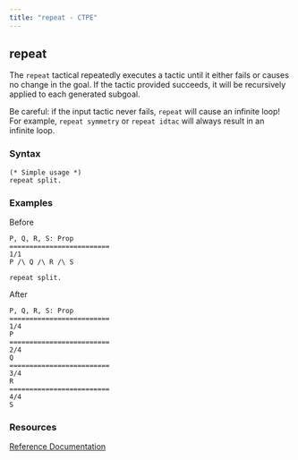 ```yaml
---
title: "repeat - CTPE"
---
```


## repeat

The `repeat` tactical repeatedly executes a tactic until it either fails or causes no change in the goal.
If the tactic provided succeeds, it will be recursively applied to each generated subgoal.

Be careful: if the input tactic never fails, `repeat` will cause an infinite loop!
For example, `repeat symmetry` or `repeat idtac` will always result in an infinite loop.

### Syntax

```coq
(* Simple usage *)
repeat split.
```

### Examples

Before
```coq
P, Q, R, S: Prop
=========================
1/1
P /\ Q /\ R /\ S
```

```coq
repeat split.
```

After
```coq
P, Q, R, S: Prop
=========================
1/4
P
=========================
2/4
Q
=========================
3/4
R
=========================
4/4
S
```

### Resources

[Reference Documentation](https://coq.inria.fr/doc/master/refman/proof-engine/ltac.html#coq:tacn.repeat)

